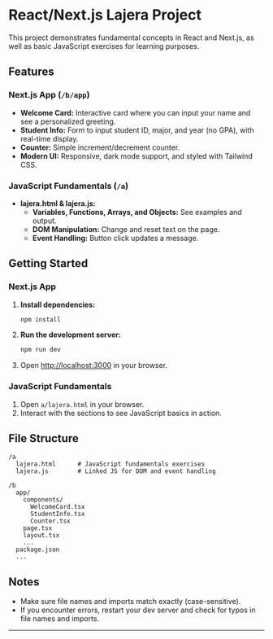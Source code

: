 # React/Next.js Lajera Project

This project demonstrates fundamental concepts in React and Next.js, as well as basic JavaScript exercises for learning purposes.

## Features

### Next.js App (`/b/app`)
- **Welcome Card:** Interactive card where you can input your name and see a personalized greeting.
- **Student Info:** Form to input student ID, major, and year (no GPA), with real-time display.
- **Counter:** Simple increment/decrement counter.
- **Modern UI:** Responsive, dark mode support, and styled with Tailwind CSS.

### JavaScript Fundamentals (`/a`)
- **lajera.html & lajera.js:**  
  - **Variables, Functions, Arrays, and Objects:** See examples and output.
  - **DOM Manipulation:** Change and reset text on the page.
  - **Event Handling:** Button click updates a message.

## Getting Started

### Next.js App

1. **Install dependencies:**
   ```sh
   npm install
   ```
2. **Run the development server:**
   ```sh
   npm run dev
   ```
3. Open [http://localhost:3000](http://localhost:3000) in your browser.

### JavaScript Fundamentals

1. Open `a/lajera.html` in your browser.
2. Interact with the sections to see JavaScript basics in action.

## File Structure

```
/a
  lajera.html      # JavaScript fundamentals exercises
  lajera.js        # Linked JS for DOM and event handling

/b
  app/
    components/
      WelcomeCard.tsx
      StudentInfo.tsx
      Counter.tsx
    page.tsx
    layout.tsx
    ...
  package.json
  ...
```

## Notes

- Make sure file names and imports match exactly (case-sensitive).
- If you encounter errors, restart your dev server and check for typos in file names and imports.

---
